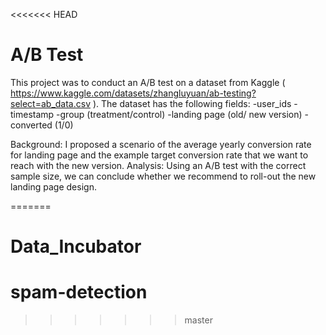 <<<<<<< HEAD
# A/B Test

This project was to conduct an A/B test on a dataset from Kaggle ( https://www.kaggle.com/datasets/zhangluyuan/ab-testing?select=ab_data.csv ). 
The dataset has the following fields:
-user_ids
-timestamp
-group (treatment/control)
-landing page (old/ new version)
-converted (1/0)

Background: I proposed a scenario of the average yearly conversion rate for landing page and the example target conversion rate that we want to reach with the new version.
Analysis: Using an A/B test with the correct sample size, we can conclude whether we recommend to roll-out the new landing page design.


=======
# Data_Incubator
# spam-detection
>>>>>>> master
